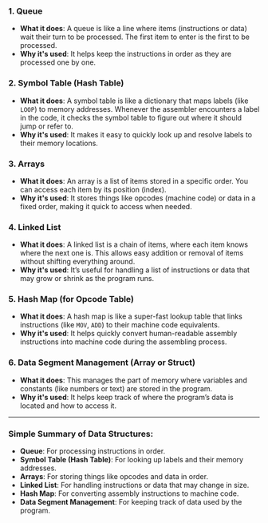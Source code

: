 ### 1. **Queue**
   - **What it does**: A queue is like a line where items (instructions or data) wait their turn to be processed. The first item to enter is the first to be processed.
   - **Why it's used**: It helps keep the instructions in order as they are processed one by one.

### 2. **Symbol Table (Hash Table)**
   - **What it does**: A symbol table is like a dictionary that maps labels (like `LOOP`) to memory addresses. Whenever the assembler encounters a label in the code, it checks the symbol table to figure out where it should jump or refer to.
   - **Why it's used**: It makes it easy to quickly look up and resolve labels to their memory locations.

### 3. **Arrays**
   - **What it does**: An array is a list of items stored in a specific order. You can access each item by its position (index).
   - **Why it's used**: It stores things like opcodes (machine code) or data in a fixed order, making it quick to access when needed.

### 4. **Linked List**
   - **What it does**: A linked list is a chain of items, where each item knows where the next one is. This allows easy addition or removal of items without shifting everything around.
   - **Why it's used**: It’s useful for handling a list of instructions or data that may grow or shrink as the program runs.

### 5. **Hash Map (for Opcode Table)**
   - **What it does**: A hash map is like a super-fast lookup table that links instructions (like `MOV`, `ADD`) to their machine code equivalents.
   - **Why it's used**: It helps quickly convert human-readable assembly instructions into machine code during the assembling process.

### 6. **Data Segment Management (Array or Struct)**
   - **What it does**: This manages the part of memory where variables and constants (like numbers or text) are stored in the program.
   - **Why it's used**: It helps keep track of where the program’s data is located and how to access it.

---

### Simple Summary of Data Structures:
- **Queue**: For processing instructions in order.
- **Symbol Table (Hash Table)**: For looking up labels and their memory addresses.
- **Arrays**: For storing things like opcodes and data in order.
- **Linked List**: For handling instructions or data that may change in size.
- **Hash Map**: For converting assembly instructions to machine code.
- **Data Segment Management**: For keeping track of data used by the program.